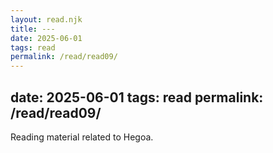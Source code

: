 ```yaml
---
layout: read.njk
title: ---
date: 2025-06-01
tags: read
permalink: /read/read09/
---
```


date: 2025-06-01
tags: read
permalink: /read/read09/
---

Reading material related to Hegoa.

